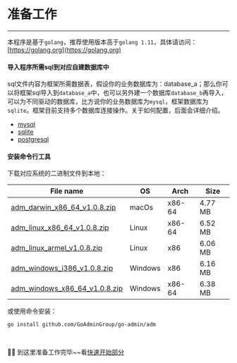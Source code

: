 # 准备工作
---

本程序是基于```golang```，推荐使用版本高于```golang 1.11```，具体请访问：[https://golang.org](https://golang.org)

#### 导入程序所需sql到对应<strong>自建数据库</strong>中

sql文件内容为框架所需数据表，假设你的业务数据库为：database_a；那么你可以将框架sql导入到```database_a```中，也可以另外建一个数据库```database_b```再导入，可以为不同驱动的数据库，比方说你的业务数据库为```mysql```，框架数据库为```sqlite```。框架目前支持多个数据库连接操作。关于如何配置，后面会详细介绍。

- [mysql](https://raw.githubusercontent.com/GoAdminGroup/go-admin/master/data/admin.sql)
- [sqlite](https://raw.githubusercontent.com/GoAdminGroup/go-admin/master/data/admin.db)
- [postgresql](https://raw.githubusercontent.com/GoAdminGroup/go-admin/master/data/admin.pgsql)

#### 安装命令行工具

下载对应系统的二进制文件到本地：

|  File name   | OS  | Arch  | Size  |
|  ----  | ----  | ----  |----  |
| [adm_darwin_x86_64_v1.0.8.zip](http://file.go-admin.cn/go_admin/cli/v1_0_9/adm_darwin_x86_64_v1.0.8.zip)  | macOs | x86-64 | 4.77 MB
| [adm_linux_x86_64_v1.0.8.zip](http://file.go-admin.cn/go_admin/cli/v1_0_9/adm_linux_x86_64_v1.0.8.zip)  | Linux | x86-64   | 6.52 MB
| [adm_linux_armel_v1.0.8.zip](http://file.go-admin.cn/go_admin/cli/v1_0_9/adm_linux_armel_v1.0.8.zip)  | Linux | x86   | 6.06 MB
| [adm_windows_i386_v1.0.8.zip](http://file.go-admin.cn/go_admin/cli/v1_0_9/adm_windows_i386_v1.0.8.zip)  | Windows | x86  |6.16 MB
| [adm_windows_x86_64_v1.0.8.zip](http://file.go-admin.cn/go_admin/cli/v1_0_9/adm_windows_x86_64_v1.0.8.zip)  | Windows | x86-64   |6.38 MB



或使用命令安装：

```
go install github.com/GoAdminGroup/go-admin/adm
```

<br>

🍺🍺 到这里准备工作完毕~~看[快速开始部分](quick_start)
